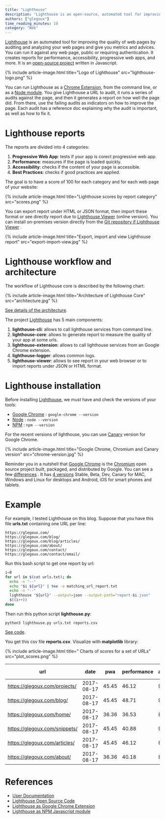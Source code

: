 ```yaml
---
title: "Lighthouse"
description: "Lighthouse is an open-source, automated tool for improving the quality of web pages."
authors: ["glegoux"]
time_reading_minutes: 10
category: "Web"
---
```


[Lighthouse](https://github.com/GoogleChrome/lighthouse) is an automated tool for improving the quality of web pages by auditing and analyzing your web pages and give you metrics and advices. You can run it against any web page, public or requiring authentication. It creates reports for performance, accessibility, progressive web apps, and more. It is an [open-source project](https://github.com/GoogleChrome/lighthouse) written in Javascript.

{% include article-image.html title="Logo of Lighthouse" src="lighthouse-logo.png" %}

You can run Lighthouse as a [Chrome Extension](https://chrome.google.com/webstore/detail/lighthouse/blipmdconlkpinefehnmjammfjpmpbjk?hl=en), from the command line, or as a [Node module](https://www.npmjs.com/package/lighthouse). You give Lighthouse a URL to audit, it runs a series of audits against the page, and then it generates a report on how well the page did. From there, use the failing audits as indicators on how to improve the page. Each audit has a reference doc explaining why the audit is important, as well as how to fix it.

# Lighthouse reports

The reports are divided into 4 categories:

1. **Progressive Web App**: tests if your app is corect progressive web app. 
2. **Performance**: measures if the page is loaded quickly.
3. **Accessibility**: checks if the content of your page is accessible.
4. **Best Practices**: checks if good practices are applied.

The goal is to have a score of 100 for each category and for each web page of your website:

{% include article-image.html title="Lighthouse scores by report category" src="scores.png" %}

You can export report under HTML or JSON format, then import these format or see directly report due to [Lighthouse Viewer](https://googlechrome.github.io/lighthouse/viewer/) (online version). You can install on-premises version directly from the [Git repository if Lighthouse Viewer](https://github.com/GoogleChrome/lighthouse/tree/master/lighthouse-viewer) .

{% include article-image.html title="Export, import and view Lighthouse report" src="export-import-view.jpg" %}

# Lighthouse workflow and architecture

The workflow of Lighthouse core is described by the following chart:

{% include article-image.html title="Architecture of Lighthouse Core" src="architecture.jpg" %}

[See details of the architecture](https://github.com/GoogleChrome/lighthouse/blob/master/docs/architecture.md).

The project [Lighthouse](https://github.com/GoogleChrome/lighthouse) has 5 main components:

1. **lighthouse-cli**: allows to call lighthouse services from command line.
2. **lighthouse-core**: allows to generate report to measure the quality of your app at some urls.
3. **lighthouse-extension**: allows to call lighthouse services from an Google Chrome extension.
4. **lighthouse-logger**: allows common logs.
5. **lighthouse-viewer**: allows to see report in your web browser or to import reports under JSON or HTML format.

# Lighthouse installation

Before installing [Lighthouse](https://github.com/GoogleChrome/lighthouse), we must have and check the versions of your tools:

- [Google Chrome](https://chromereleases.googleblog.com) : `google-chrome --version`
- [Node](https://github.com/nodejs/node) : `node --version`
- [NPM](https://github.com/npm/cli) : `npm --version`

For the recent versions of lighthouse, you can use [Canary](https://www.google.com/chrome/browser/canary.html) version for Google Chrome.

{% include article-image.html title="Google Chrome, Chromium and Canary version" src="chrome-version.jpg" %}

Reminder you in a nutshell that [Google Chrome](https://www.google.com/chrome/browser) is the [Chromium](https://github.com/chromium/chromium) open source project built, packaged, 
and distributed by Google. You can see a few [differences](https://chromium.googlesource.com/chromium/src/+/master/docs/chromium_browser_vs_google_chrome.md) . 
It has [4 versions](https://www.chromium.org/getting-involved/dev-channel) Stable, Beta, Dev, Canary for MAC, Windows and Linux for desktops and Android, iOS for smart phones and tablets.

# Example

For example, I tested Lighthouse on this blog. Suppose that you have this file **urls.txt** containing one URL per line:

~~~
https://glegoux.com/
https://glegoux.com/blog/
https://glegoux.com/blog/articles/
https://glegoux.com/about/
https://glegoux.com/contact/
https://glegoux.com/contact/email/
~~~

Run this bash script to get one report by url:

~~~ bash 
i=0
for url in $(cat urls.txt); do
  echo -n "--"
  echo "$i ${url}" | tee -a matching_url_report.txt
  echo -n "--"
  lighthouse "${url}" --output=json --output-path="report-$i.json"
  $((i++))
done
~~~

Then run this python script **lighthouse.py**:

~~~ terminal
python3 lighthouse.py urls.txt reports.csv
~~~

[See code](https://github.com/glegoux/articles-glegoux-com/tree/master/articles/2019-04-01-lighthouse/code).

You get this csv file **reports.csv**. Visualize with **matplotlib** library:

 {% include article-image.html title=" Charts of scores for a set of URLs" src="plot_scores.png" %}

| url | date | pwa | performance | accessibility | best-practices |
| --- |  --- |  --- |  --- |  --- |  --- |
https://glegoux.com/projects/ | 2017-08-17 | 45.45 | 46.12 | 91.43  | 69.23
https://glegoux.com/blog/     | 2017-08-17 | 45.45 | 48.71 | 91.43  | 69.23
https://glegoux.com/home/     | 2017-08-17 | 36.36 | 36.53 | 88.57  | 69.23
https://glegoux.com/snippets/ | 2017-08-17 | 45.45 | 40.88 | 91.43  | 61.54
https://glegoux.com/articles/ | 2017-08-17 | 45.45 | 46.12 |  88.57 | 69.23
https://glegoux.com/about/    | 2017-08-17 | 36.36 | 40.18 |  88.57 | 69.23

# References

- [User Documentation](https://developers.google.com/web/tools/lighthouse)
- [Lighthouse Open Source Code](https://github.com/GoogleChrome/lighthouse)
- [Lighthouse as Google Chrome Extension](https://chrome.google.com/webstore/detail/lighthouse/blipmdconlkpinefehnmjammfjpmpbjk?hl=en)
- [Lighthouse as NPM Javascript module](https://www.npmjs.com/package/lighthouse)
